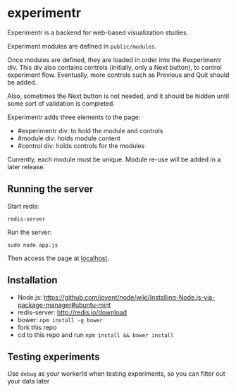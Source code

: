 experimentr
========

Experimentr is a backend for web-based visualization studies. 

Experiment modules are defined in `public/modules`.

Once modules are defined, they are loaded in order into the #experimentr div.
This div also contains controls (initially, only a Next button), to control experiment flow.
Eventually, more controls such as Previous and Quit should be added.

Also, sometimes the Next button is not needed, and it should be hidden until some sort of validation is completed.

Experimentr adds three elements to the page: 

- #experimentr div: to hold the module and controls
- #module div: holds module content
- #control div: holds controls for the modules

Currently, each module must be unique. Module re-use will be added in a later release.

Running the server
--------

Start redis: 

    redis-server

Run the server:

    sudo node app.js

Then access the page at [localhost](http://localhost).

Installation
-------

- Node.js: https://github.com/joyent/node/wiki/Installing-Node.js-via-package-manager#ubuntu-mint
- redis-server: http://redis.io/download
- bower: `npm install -g bower`
- fork this repo
- cd to this repo and run `npm install && bower install`

Testing experiments
-------

Use `debug` as your workerId when testing experiments, so you can filter out your data later
